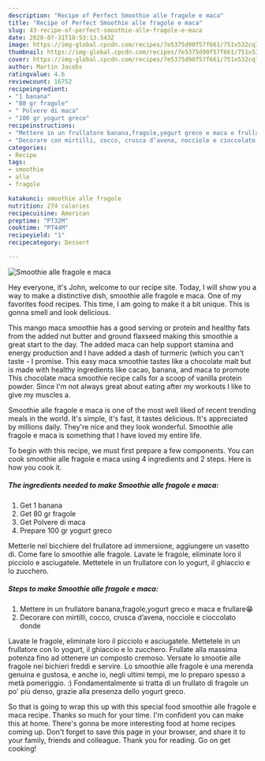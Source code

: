 ```yaml
---
description: "Recipe of Perfect Smoothie alle fragole e maca"
title: "Recipe of Perfect Smoothie alle fragole e maca"
slug: 43-recipe-of-perfect-smoothie-alle-fragole-e-maca
date: 2020-07-31T18:53:13.543Z
image: https://img-global.cpcdn.com/recipes/7e5375d90f57f661/751x532cq70/smoothie-alle-fragole-e-maca-recipe-main-photo.jpg
thumbnail: https://img-global.cpcdn.com/recipes/7e5375d90f57f661/751x532cq70/smoothie-alle-fragole-e-maca-recipe-main-photo.jpg
cover: https://img-global.cpcdn.com/recipes/7e5375d90f57f661/751x532cq70/smoothie-alle-fragole-e-maca-recipe-main-photo.jpg
author: Martin Jacobs
ratingvalue: 4.6
reviewcount: 16752
recipeingredient:
- "1 banana"
- "80 gr fragole"
- " Polvere di maca"
- "100 gr yogurt greco"
recipeinstructions:
- "Mettere in un frullatore banana,fragole,yogurt greco e maca e frullare😁"
- "Decorare con mirtilli, cocco, crusca d’avena, nocciole e cioccolato donde"
categories:
- Recipe
tags:
- smoothie
- alle
- fragole

katakunci: smoothie alle fragole 
nutrition: 274 calories
recipecuisine: American
preptime: "PT32M"
cooktime: "PT44M"
recipeyield: "1"
recipecategory: Dessert

---
```



![Smoothie alle fragole e maca](https://img-global.cpcdn.com/recipes/7e5375d90f57f661/751x532cq70/smoothie-alle-fragole-e-maca-recipe-main-photo.jpg)

Hey everyone, it's John, welcome to our recipe site. Today, I will show you a way to make a distinctive dish, smoothie alle fragole e maca. One of my favorites food recipes. This time, I am going to make it a bit unique. This is gonna smell and look delicious.

This mango maca smoothie has a good serving or protein and healthy fats from the added nut butter and ground flaxseed making this smoothie a great start to the day. The added maca can help support stamina and energy production and I have added a dash of turmeric (which you can&#39;t taste - I promise. This easy maca smoothie tastes like a chocolate malt but is made with healthy ingredients like cacao, banana, and maca to promote This chocolate maca smoothie recipe calls for a scoop of vanilla protein powder. Since I&#39;m not always great about eating after my workouts I like to give my muscles a.

Smoothie alle fragole e maca is one of the most well liked of recent trending meals in the world. It's simple, it's fast, it tastes delicious. It's appreciated by millions daily. They're nice and they look wonderful. Smoothie alle fragole e maca is something that I have loved my entire life.


To begin with this recipe, we must first prepare a few components. You can cook smoothie alle fragole e maca using 4 ingredients and 2 steps. Here is how you cook it.

<!--inarticleads1-->

##### The ingredients needed to make Smoothie alle fragole e maca:

1. Get 1 banana
1. Get 80 gr fragole
1. Get  Polvere di maca
1. Prepare 100 gr yogurt greco


Metterle nel bicchiere del frullatore ad immersione, aggiungere un vasetto di. Come fare lo smoothie alle fragole. Lavate le fragole, eliminate loro il picciolo e asciugatele. Mettetele in un frullatore con lo yogurt, il ghiaccio e lo zucchero. 

<!--inarticleads2-->

##### Steps to make Smoothie alle fragole e maca:

1. Mettere in un frullatore banana,fragole,yogurt greco e maca e frullare😁
1. Decorare con mirtilli, cocco, crusca d’avena, nocciole e cioccolato donde


Lavate le fragole, eliminate loro il picciolo e asciugatele. Mettetele in un frullatore con lo yogurt, il ghiaccio e lo zucchero. Frullate alla massima potenza fino ad ottenere un composto cremoso. Versate lo smootie alle fragole nei bichieri freddi e servire. Lo smoothie alle fragole è una merenda genuina e gustosa, e anche io, negli ultimi tempi, me lo preparo spesso a metà pomeriggio. :) Fondamentalmente si tratta di un frullato di fragole un po&#39; più denso, grazie alla presenza dello yogurt greco. 

So that is going to wrap this up with this special food smoothie alle fragole e maca recipe. Thanks so much for your time. I'm confident you can make this at home. There's gonna be more interesting food at home recipes coming up. Don't forget to save this page in your browser, and share it to your family, friends and colleague. Thank you for reading. Go on get cooking!
